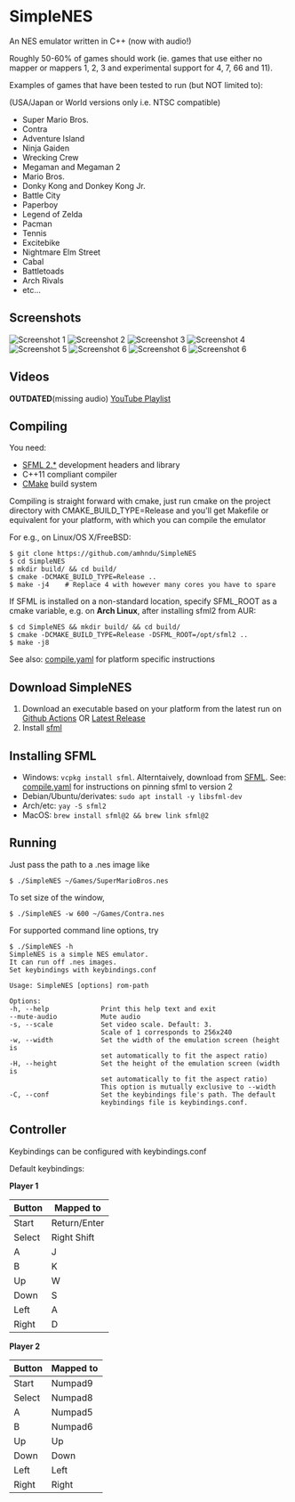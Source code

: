 SimpleNES
=============


An NES emulator written in C++ (now with audio!)

Roughly 50-60% of games should work (ie. games that use either no mapper or mappers 1, 2, 3 and experimental support for 4, 7, 66 and 11).




Examples of games that have been tested to run (but NOT limited to):

(USA/Japan or World versions only i.e. NTSC compatible)

* Super Mario Bros.
* Contra
* Adventure Island
* Ninja Gaiden
* Wrecking Crew
* Megaman and Megaman 2
* Mario Bros.
* Donky Kong and Donkey Kong Jr.
* Battle City
* Paperboy
* Legend of Zelda
* Pacman
* Tennis
* Excitebike
* Nightmare Elm Street
* Cabal
* Battletoads
* Arch Rivals
* etc...


Screenshots
------------------------
![Screenshot 1](http://amhndu.github.io/screenshots/nes1.png)
![Screenshot 2](http://amhndu.github.io/screenshots/nes2.png)
![Screenshot 3](http://amhndu.github.io/screenshots/nes3.png)
![Screenshot 4](http://amhndu.github.io/screenshots/nes4.png)
![Screenshot 5](http://amhndu.github.io/screenshots/nes5.png)
![Screenshot 6](http://amhndu.github.io/screenshots/nes6.png)
![Screenshot 6](http://amhndu.github.io/screenshots/nes7.png)
![Screenshot 6](http://amhndu.github.io/screenshots/nes8.png)

Videos
------------
**OUTDATED**(missing audio)  [YouTube Playlist](https://www.youtube.com/playlist?list=PLiULt7qySWt2VbHTkvIt9kYPMPcWt01qN)


Compiling
-----------

You need:
* [SFML 2.*](#installing-sfml) development headers and library
* C++11 compliant compiler
* [CMake](https://cgold.readthedocs.io/en/latest/first-step/installation.html) build system

Compiling is straight forward with cmake, just run cmake on the project directory with CMAKE_BUILD_TYPE=Release
and you'll get Makefile or equivalent for your platform, with which you can compile the emulator

For e.g., on Linux/OS X/FreeBSD:
```
$ git clone https://github.com/amhndu/SimpleNES
$ cd SimpleNES
$ mkdir build/ && cd build/
$ cmake -DCMAKE_BUILD_TYPE=Release ..
$ make -j4    # Replace 4 with however many cores you have to spare
```

If SFML is installed on a non-standard location, specify SFML_ROOT as a cmake variable, e.g. on **Arch Linux**, after installing sfml2 from AUR:
```
$ cd SimpleNES && mkdir build/ && cd build/
$ cmake -DCMAKE_BUILD_TYPE=Release -DSFML_ROOT=/opt/sfml2 ..
$ make -j8
```
See also: [compile.yaml](https://github.com/amhndu/SimpleNES/blob/master/.github/workflows/compile.yml) for platform specific instructions

Download SimpleNES
-----------------
1. Download an executable based on your platform from the latest run on [Github Actions](https://github.com/amhndu/SimpleNES/actions) OR [Latest Release](https://github.com/amhndu/SimpleNES/releases)
2. Install [sfml](#installing-sfml)


Installing SFML
-----------------
* Windows: `vcpkg install sfml`. Alterntaively, download from [SFML](https://www.sfml-dev.org/download/sfml/2.6.2/). See: [compile.yaml](https://github.com/amhndu/SimpleNES/blob/master/.github/workflows/compile.yml) for instructions on pinning sfml to version 2
* Debian/Ubuntu/derivates: `sudo apt install -y libsfml-dev`
* Arch/etc: `yay -S sfml2`
* MacOS: `brew install sfml@2 && brew link sfml@2`


Running
-----------------

Just pass the path to a .nes image like

```
$ ./SimpleNES ~/Games/SuperMarioBros.nes
```
To set size of the window,
```
$ ./SimpleNES -w 600 ~/Games/Contra.nes
```
For supported command line options, try
```
$ ./SimpleNES -h
SimpleNES is a simple NES emulator.
It can run off .nes images.
Set keybindings with keybindings.conf

Usage: SimpleNES [options] rom-path

Options:
-h, --help             Print this help text and exit
--mute-audio           Mute audio
-s, --scale            Set video scale. Default: 3.
                       Scale of 1 corresponds to 256x240
-w, --width            Set the width of the emulation screen (height is
                       set automatically to fit the aspect ratio)
-H, --height           Set the height of the emulation screen (width is
                       set automatically to fit the aspect ratio)
                       This option is mutually exclusive to --width
-C, --conf             Set the keybindings file's path. The default 
                       keybindings file is keybindings.conf.

```

Controller
-----------------

Keybindings can be configured with keybindings.conf


Default keybindings:

**Player 1**

 Button        | Mapped to
 --------------|-------------
 Start         | Return/Enter
 Select        | Right Shift
 A             | J
 B             | K
 Up            | W
 Down          | S
 Left          | A
 Right         | D


**Player 2**

 Button        | Mapped to
 --------------|-------------
 Start         | Numpad9
 Select        | Numpad8
 A             | Numpad5
 B             | Numpad6
 Up            | Up
 Down          | Down
 Left          | Left
 Right         | Right

